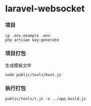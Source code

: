 # laravel-websocket

### 项目
~~~
cp .env.example .env
php artisan key:generate
~~~

### 项目打包

生成模板文件

~~~
node public/tools/boot.js
~~~

### 执行打包

~~~
public/tools/r.js -o ../app.build.js
~~~
